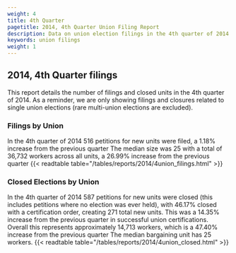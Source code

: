 ```yaml
---
weight: 4
title: 4th Quarter
pagetitle: 2014, 4th Quarter Union Filing Report
description: Data on union election filings in the 4th quarter of 2014
keywords: union filings
weight: 1
---
```


## 2014, 4th Quarter filings

This report details the number of filings and closed units in the 4th quarter of 2014. As a reminder, we are only showing filings and closures related to single union elections (rare multi-union elections are excluded).

### Filings by Union
In the 4th quarter of 2014 516 petitions for new units were filed, a 1.18% increase from the previous quarter The median size was 25 with a total of 36,732 workers across all units, a 26.99% increase from the previous quarter
{{< readtable table="/tables/reports/2014/4union_filings.html" >}}

### Closed Elections by Union
In the 4th quarter of 2014 587 petitions for new units were closed (this includes petitions where no election was ever held), with 46.17% closed with a certification order, creating 271 total new units. This was a 14.35% increase from the previous quarter in successful union certifications. Overall this represents approximately 14,713 workers, which is a 47.40% increase from the previous quarter The median bargaining unit has 25 workers.
{{< readtable table="/tables/reports/2014/4union_closed.html" >}}
